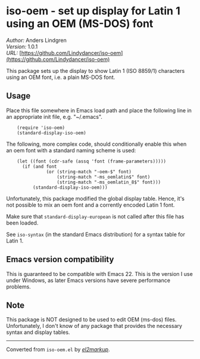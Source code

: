 # iso-oem - set up display for Latin 1 using an OEM (MS-DOS) font

*Author:* Anders Lindgren<br>
*Version:* 1.0.1<br>
*URL:* [https://github.com/Lindydancer/iso-oem](https://github.com/Lindydancer/iso-oem)<br>

This package sets up the display to show Latin 1 (ISO 8859/1)
characters using an OEM font, i.e. a plain MS-DOS font.

## Usage

Place this file somewhere in Emacs load path and place the
following line in an appropriate init file, e.g. "~/.emacs".

        (require 'iso-oem)
        (standard-display-iso-oem)

The following, more complex code, should conditionally enable this
when an oem font with a standard naming scheme is used:

        (let ((font (cdr-safe (assq 'font (frame-parameters)))))
          (if (and font
                   (or (string-match "-oem-$" font)
                       (string-match "-ms_oemlatin$" font)
                       (string-match "-ms_oemlatin_8$" font)))
              (standard-display-iso-oem)))

Unfortunately, this package modified the global display table.
Hence, it's not possible to mix an oem font and a corrently encoded
Latin 1 font.

Make sure that `standard-display-european` is not called after this
file has been loaded.

See `iso-syntax` (in the standard Emacs distribution) for a syntax
table for Latin 1.

## Emacs version compatibility

This is guaranteed to be compatible with Emacs 22. This is the
version I use under Windows, as later Emacs versions have severe
performance problems.

## Note

This package is NOT designed to be used to edit OEM (ms-dos) files.
Unfortunately, I don't know of any package that provides the
necessary syntax and display tables.


---
Converted from `iso-oem.el` by [*el2markup*](https://github.com/Lindydancer/el2markdown).
